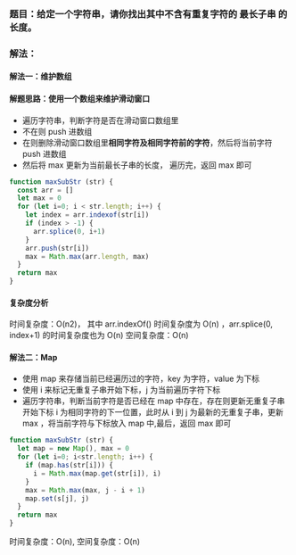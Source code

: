 ### 题目：给定一个字符串，请你找出其中不含有重复字符的 最长子串 的长度。
### 解法：
#### 解法一：维护数组
#### 解题思路：使用一个数组来维护滑动窗口
* 遍历字符串，判断字符是否在滑动窗口数组里
* 不在则 push 进数组
* 在则删除滑动窗口数组里**相同字符及相同字符前的字符**，然后将当前字符 push 进数组
* 然后将 max 更新为当前最长子串的长度， 遍历完，返回 max 即可

```js
function maxSubStr (str) {
  const arr = []
  let max = 0
  for (let i=0; i < str.length; i++) {
    let index = arr.indexof(str[i])
    if (index > -1) {
      arr.splice(0, i+1)
    }
    arr.push(str[i])
    max = Math.max(arr.length, max)
  }
  return max
}
```
#### 复杂度分析
时间复杂度：O(n2)， 其中 arr.indexOf() 时间复杂度为 O(n) ，arr.splice(0, index+1) 的时间复杂度也为 O(n)
空间复杂度：O(n)

#### 解法二：Map
* 使用 map 来存储当前已经遍历过的字符，key 为字符，value 为下标
* 使用 i 来标记无重复子串开始下标，j 为当前遍历字符下标
* 遍历字符串，判断当前字符是否已经在 map 中存在，存在则更新无重复子串开始下标 i 为相同字符的下一位置，此时从 i 到 j 为最新的无重复子串，更新 max ，将当前字符与下标放入 map 中,最后，返回 max 即可

```js
function maxSubStr (str) {
  let map = new Map(), max = 0
  for (let i=0; i<str.length; i++) {
    if (map.has(str[i])) {
      i = Math.max(map.get(str[i]), i)
    }
    max = Math.max(max, j - i + 1)
    map.set(s[j], j)
  }
  return max
}
```

时间复杂度：O(n), 空间复杂度：O(n)